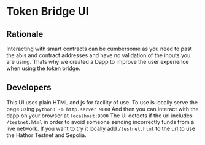 # Token Bridge UI

## Rationale

Interacting with smart contracts can be cumbersome as you need to past the abis and contract addresses and have no validation of the inputs you are using.
Thats why we created a Dapp to improve the user experience when using the token bridge.

## Developers

This UI uses plain HTML and js for facility of use. To use is locally serve the page using
`python3 -m http.server 9000`
And then you can interact with the dapp on your browser at `localhost:9000`
The UI detects if the url includes `/testnet.html` in order to avoid someone sending incorrectly funds from a live network. If you want to try it locally add `/testnet.html` to the url to use the Hathor Testnet and Sepolia.
